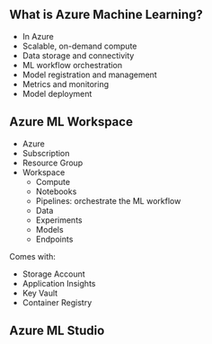 ## What is Azure Machine Learning?
- In Azure
- Scalable, on-demand compute
- Data storage and connectivity
- ML workflow orchestration
- Model registration and management
- Metrics and monitoring
- Model deployment


## Azure ML Workspace
- Azure
- Subscription
- Resource Group
- Workspace
    - Compute
    - Notebooks
    - Pipelines: orchestrate the ML workflow
    - Data
    - Experiments
    - Models
    - Endpoints

Comes with:
- Storage Account
- Application Insights
- Key Vault
- Container Registry


## Azure ML Studio
